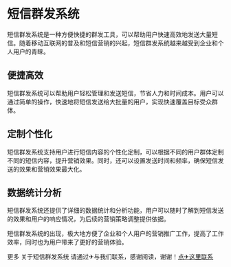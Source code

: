 # 短信群发系统

短信群发系统是一种方便快捷的群发工具，可以帮助用户快速高效地发送大量短信。随着移动互联网的普及和短信营销的兴起，短信群发系统越来越受到企业和个人用户的青睐。

## 便捷高效

短信群发系统可以帮助用户轻松管理和发送短信，节省人力和时间成本。用户可以通过简单的操作，快速地将短信发送给大批量的用户，实现快速覆盖目标受众群体。

## 定制个性化

短信群发系统支持用户进行短信内容的个性化定制，可以根据不同的用户群体定制不同的短信内容，提升营销效果。同时，还可以设置发送时间和频率，确保短信发送的效果和营销效果最大化。

## 数据统计分析

短信群发系统还提供了详细的数据统计和分析功能，用户可以随时了解到短信发送的效果和用户的响应情况，为后续的营销策略调整提供依据。

短信群发系统的出现，极大地方便了企业和个人用户的营销推广工作，提高了工作效率，同时也为用户带来了更好的营销体验。

更多 关于短信群发系统 请通过✈与我们联系，感谢阅读，谢谢！[点✈这里联系](https://t.me/lianmeng09)